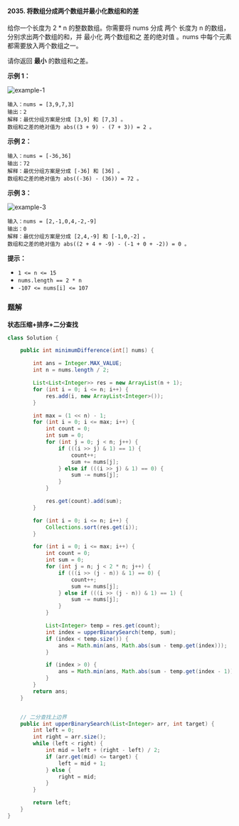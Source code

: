 #### 2035. 将数组分成两个数组并最小化数组和的差

给你一个长度为 2 * n 的整数数组。你需要将 nums 分成 两个 长度为 n 的数组，分别求出两个数组的和，并 最小化 两个数组和之 差的绝对值 。nums 中每个元素都需要放入两个数组之一。

请你返回 **最小** 的数组和之差。

**示例 1：**

![example-1](http://gitlab.wsh-study.com/xp-study/LeeteCode/blob/master/状态压缩/images/将数组分成两个数组并最小化数组和的差/1.jpg)

```shell
输入：nums = [3,9,7,3]
输出：2
解释：最优分组方案是分成 [3,9] 和 [7,3] 。
数组和之差的绝对值为 abs((3 + 9) - (7 + 3)) = 2 。
```

**示例 2：**

```shell
输入：nums = [-36,36]
输出：72
解释：最优分组方案是分成 [-36] 和 [36] 。
数组和之差的绝对值为 abs((-36) - (36)) = 72 。
```

**示例 3：**

![example-3](http://gitlab.wsh-study.com/xp-study/LeeteCode/blob/master/状态压缩/images/将数组分成两个数组并最小化数组和的差/2.jpg)

```shell
输入：nums = [2,-1,0,4,-2,-9]
输出：0
解释：最优分组方案是分成 [2,4,-9] 和 [-1,0,-2] 。
数组和之差的绝对值为 abs((2 + 4 + -9) - (-1 + 0 + -2)) = 0 。
```

**提示：**

- `1 <= n <= 15`
- `nums.length == 2 * n`
- `-107 <= nums[i] <= 107`

### 题解

**状态压缩+排序+二分查找**

```java
class Solution {

    public int minimumDifference(int[] nums) {

        int ans = Integer.MAX_VALUE;
        int n = nums.length / 2;

        List<List<Integer>> res = new ArrayList(n + 1);
        for (int i = 0; i <= n; i++) {
            res.add(i, new ArrayList<Integer>());
        }

        int max = (1 << n) - 1;
        for (int i = 0; i <= max; i++) {
            int count = 0;
            int sum = 0;
            for (int j = 0; j < n; j++) {
                if (((i >> j) & 1) == 1) {
                    count++;
                    sum += nums[j];
                } else if (((i >> j) & 1) == 0) {
                    sum -= nums[j];
                }
            }

            res.get(count).add(sum);
        }

        for (int i = 0; i <= n; i++) {
            Collections.sort(res.get(i));
        }

        for (int i = 0; i <= max; i++) {
            int count = 0;
            int sum = 0;
            for (int j = n; j < 2 * n; j++) {
                if (((i >> (j - n)) & 1) == 0) {
                    count++;
                    sum += nums[j];
                } else if (((i >> (j - n)) & 1) == 1) {
                    sum -= nums[j];
                }
            }

            List<Integer> temp = res.get(count);
            int index = upperBinarySearch(temp, sum);
            if (index < temp.size()) {
                ans = Math.min(ans, Math.abs(sum - temp.get(index)));
            }

            if (index > 0) {
                ans = Math.min(ans, Math.abs(sum - temp.get(index - 1)));
            }
        }
        return ans;
    }


    // 二分查找上边界
    public int upperBinarySearch(List<Integer> arr, int target) {
        int left = 0;
        int right = arr.size();
        while (left < right) {
            int mid = left + (right - left) / 2;
            if (arr.get(mid) <= target) {
                left = mid + 1;
            } else {
                right = mid;
            }
        }

        return left;
    }
}
```


